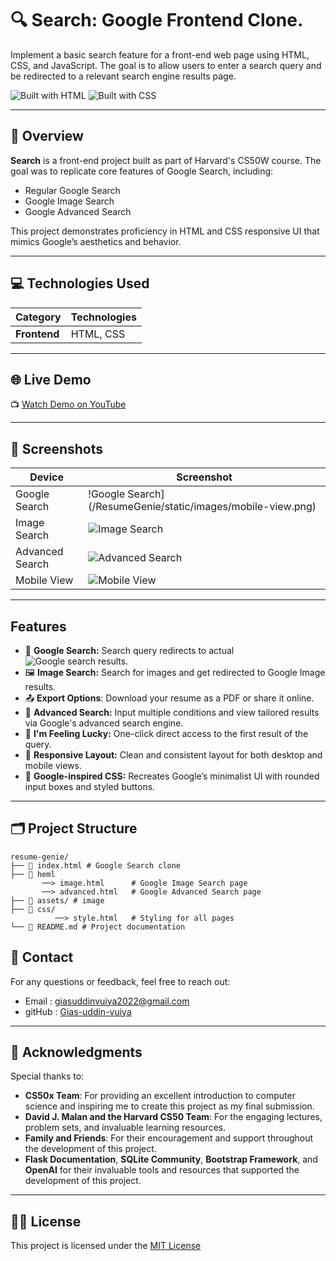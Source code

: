 # 🔍 Search: Google Frontend Clone. 
Implement a basic search feature for a front-end web page using HTML, CSS, and JavaScript. The goal is to allow users to enter a search query and be redirected to a relevant search engine results page.

![Built with HTML](https://img.shields.io/badge/Built%20with-HTML-red)
![Built with CSS](https://img.shields.io/badge/Built%20with-CSS-blue)

---

## 📌 Overview

**Search** is a front-end project built as part of Harvard's CS50W course. The goal was to replicate core features of Google Search, including:
- Regular Google Search
- Google Image Search
- Google Advanced Search

This project demonstrates proficiency in HTML and CSS responsive UI that mimics Google’s aesthetics and behavior.

---

## 💻 Technologies Used

| **Category**     | **Technologies**                                     |
|-------------------|-----------------------------------------------------|
| **Frontend**     | HTML, CSS                    |

---

## 🌐 Live Demo
📺 [Watch Demo on YouTube](https://www.google.com)

---

## 📸 Screenshots

| Device  | Screenshot                                                                                   |
|---------|---------------------------------------------------------------------------------------------|
| Google Search  | !Google Search](/ResumeGenie/static/images/mobile-view.png)                         |
| Image Search | ![Image Search](/ResumeGenie/static/images/desktop-view.png)                               |
| Advanced Search | ![Advanced Search](/ResumeGenie/static/images/desktop-view.png)                               |
| Mobile View | ![Mobile View](/ResumeGenie/static/images/desktop-view.png)                               |

---

## Features
- 🔎 **Google Search:** Search query redirects to actual ![Google search results](https://www.google.com).
- 🖼️ **Image Search:** Search for images and get redirected to Google Image results.
- 📤 **Export Options**: Download your resume as a PDF or share it online.
- 🧠 **Advanced Search:** Input multiple conditions and view tailored results via Google's advanced search engine.
- 🎯 **I'm Feeling Lucky:** One-click direct access to the first result of the query.
- 📱 **Responsive Layout:** Clean and consistent layout for both desktop and mobile views.
- 🎨 **Google-inspired CSS:** Recreates Google’s minimalist UI with rounded input boxes and styled buttons.


--- 

##  🗂️ Project Structure

```base 
resume-genie/ 
├── 📁 index.html # Google Search clone
├── 📁 heml 
       ──> image.html      # Google Image Search page
       ──> advanced.html   # Google Advanced Search page
├── 📁 assets/ # image 
├── 📁 css/
          ──> style.html   # Styling for all pages
└── 📄 README.md # Project documentation
```

## 👤 Contact
For any questions or feedback, feel free to reach out:


- Email : giasuddinvuiya2022@gmail.com
- gitHub : [Gias-uddin-vuiya](https://github.com/Gias-uddin-vuiya)

--- 


## 🙏 Acknowledgments
Special thanks to:

- **CS50x Team**: For providing an excellent introduction to computer science and inspiring me to create this project as my final submission.
- **David J. Malan and the Harvard CS50 Team**: For the engaging lectures, problem sets, and invaluable learning resources.
- **Family and Friends**: For their encouragement and support throughout the development of this project.
- **Flask Documentation**, **SQLite Community**, **Bootstrap Framework**, and **OpenAI** for their invaluable tools and resources that supported the development of this project.

--- 
## 📜✨ License 
This project is licensed under the [MIT License](/ResumeGenie/LICENSE)
